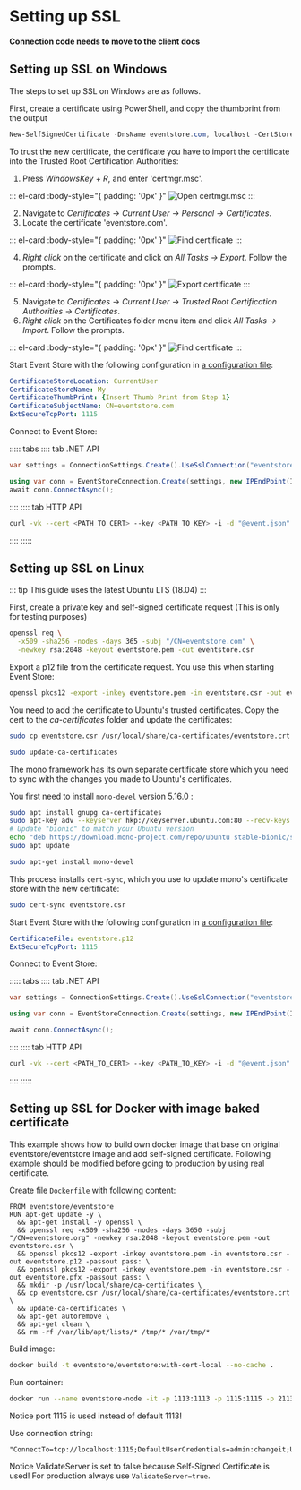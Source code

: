 # Setting up SSL

**Connection code needs to move to the client docs**

## Setting up SSL on Windows

The steps to set up SSL on Windows are as follows.

First, create a certificate using PowerShell, and copy the thumbprint from the output

```powershell
New-SelfSignedCertificate -DnsName eventstore.com, localhost -CertStoreLocation cert:\CurrentUser\My
```

To trust the new certificate, the certificate you have to import the certificate into the Trusted Root Certification Authorities:

1.  Press _WindowsKey + R_, and enter 'certmgr.msc'.

::: el-card :body-style="{ padding: '0px' }" 
![Open certmgr.msc](./images/ssl-step1.png)
:::

2.  Navigate to _Certificates -> Current User -> Personal -> Certificates_.
3.  Locate the certificate 'eventstore.com'.

::: el-card :body-style="{ padding: '0px' }" 
![Find certificate](./images/ssl-step2.png)
:::

4.  _Right click_ on the certificate and click on _All Tasks -> Export_. Follow the prompts.

::: el-card :body-style="{ padding: '0px' }" 
![Export certificate](./images/ssl-step3.png)
:::

5.  Navigate to _Certificates -> Current User -> Trusted Root Certification Authorities -> Certificates_.
6.  _Right click_ on the Certificates folder menu item and click _All Tasks -> Import_. Follow the prompts.

::: el-card :body-style="{ padding: '0px' }" 
![Find certificate](./images/ssl-step4.png)
:::

Start Event Store with the following configuration in [a configuration file](../command-line-arguments.md#yaml-files):

```yaml
CertificateStoreLocation: CurrentUser
CertificateStoreName: My
CertificateThumbPrint: {Insert Thumb Print from Step 1}
CertificateSubjectName: CN=eventstore.com
ExtSecureTcpPort: 1115
```

Connect to Event Store:

::::: tabs
:::: tab .NET API

```csharp
var settings = ConnectionSettings.Create().UseSslConnection("eventstore.com", true);

using var conn = EventStoreConnection.Create(settings, new IPEndPoint(IPAddress.Loopback, 1115));
await conn.ConnectAsync();
```

::::
:::: tab HTTP API

```bash
curl -vk --cert <PATH_TO_CERT> --key <PATH_TO_KEY> -i -d "@event.json" "http://127.0.0.1:2113/streams/newstream" -H "Content-Type:application/vnd.eventstore.events+json"
```

::::
:::::

## Setting up SSL on Linux

::: tip
This guide uses the latest Ubuntu LTS (18.04)
:::

First, create a private key and self-signed certificate request (This is only for testing purposes)

```bash
openssl req \
  -x509 -sha256 -nodes -days 365 -subj "/CN=eventstore.com" \
  -newkey rsa:2048 -keyout eventstore.pem -out eventstore.csr
```

Export a p12 file from the certificate request. You use this when starting Event Store:

```bash
openssl pkcs12 -export -inkey eventstore.pem -in eventstore.csr -out eventstore.p12
```

You need to add the certificate to Ubuntu's trusted certificates. Copy the cert to the _ca-certificates_ folder and update the certificates:

```bash
sudo cp eventstore.csr /usr/local/share/ca-certificates/eventstore.crt

sudo update-ca-certificates
```

The mono framework has its own separate certificate store which you need to sync with the changes you made to Ubuntu's certificates.

You first need to install `mono-devel` version 5.16.0 :

```bash
sudo apt install gnupg ca-certificates
sudo apt-key adv --keyserver hkp://keyserver.ubuntu.com:80 --recv-keys 3FA7E0328081BFF6A14DA29AA6A19B38D3D831EF
# Update "bionic" to match your Ubuntu version
echo "deb https://download.mono-project.com/repo/ubuntu stable-bionic/snapshots/5.16.0 main" | sudo tee /etc/apt/sources.list.d/mono-official-stable.list
sudo apt update

sudo apt-get install mono-devel
```

This process installs `cert-sync`, which you use to update mono's certificate store with the new certificate:

```bash
sudo cert-sync eventstore.csr
```

Start Event Store with the following configuration in [a configuration file](../command-line-arguments.md#yaml-files):

```yaml
CertificateFile: eventstore.p12
ExtSecureTcpPort: 1115
```

Connect to Event Store:

::::: tabs
:::: tab .NET API

```csharp
var settings = ConnectionSettings.Create().UseSslConnection("eventstore.com", true);

using var conn = EventStoreConnection.Create(settings, new IPEndPoint(IPAddress.Loopback, 1115));

await conn.ConnectAsync();
```

::::
:::: tab HTTP API

```bash
curl -vk --cert <PATH_TO_CERT> --key <PATH_TO_KEY> -i -d "@event.json" "http://127.0.0.1:2113/streams/newstream" -H "Content-Type:application/vnd.eventstore.events+json"
```

::::
:::::

## Setting up SSL for Docker with image baked certificate

This example shows how to build own docker image that base on original eventstore/eventstore image and add self-signed certificate. Following example should be modified before going to production by using real certificate.

Create file `Dockerfile` with following content:

```
FROM eventstore/eventstore
RUN apt-get update -y \
  && apt-get install -y openssl \
  && openssl req -x509 -sha256 -nodes -days 3650 -subj "/CN=eventstore.org" -newkey rsa:2048 -keyout eventstore.pem -out eventstore.csr \
  && openssl pkcs12 -export -inkey eventstore.pem -in eventstore.csr -out eventstore.p12 -passout pass: \
  && openssl pkcs12 -export -inkey eventstore.pem -in eventstore.csr -out eventstore.pfx -passout pass: \
  && mkdir -p /usr/local/share/ca-certificates \
  && cp eventstore.csr /usr/local/share/ca-certificates/eventstore.crt \
  && update-ca-certificates \
  && apt-get autoremove \
  && apt-get clean \
  && rm -rf /var/lib/apt/lists/* /tmp/* /var/tmp/*
```

Build image:

```bash
docker build -t eventstore/eventstore:with-cert-local --no-cache .
```

Run container:

```bash
docker run --name eventstore-node -it -p 1113:1113 -p 1115:1115 -p 2113:2113 -e EVENTSTORE_CERTIFICATE_FILE=eventstore.p12 -e EVENTSTORE_EXT_SECURE_TCP_PORT=1115 eventstore/eventstore:with-cert-local
```

Notice port 1115 is used instead of default 1113!

Use connection string:

```
"ConnectTo=tcp://localhost:1115;DefaultUserCredentials=admin:changeit;UseSslConnection=true;TargetHost=eventstore.org;ValidateServer=false",
```

Notice ValidateServer is set to false because Self-Signed Certificate is used! For production always use `ValidateServer=true`.
